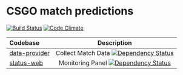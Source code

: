 # CSGO match predictions

[![Build Status](https://travis-ci.com/fleshascs/bet.svg?branch=main)](https://travis-ci.com/fleshascs/bet)
[![Code Climate](https://codeclimate.com/github/fleshascs/bet/badges/gpa.svg)](https://codeclimate.com/github/fleshascs/bet)


| Codebase              |      Description          |
| :-------------------- | :-----------------------: |
| [data-provider](/packages/data-provider) |  Collect Match Data [![Dependency Status](https://david-dm.org/fleshascs/bet.svg?path=packages/data-provider)](https://david-dm.org/fleshascs/bet?path=packages/data-provider)  |
| [status-web](/packages/status-web)  |  Monitoring Panel [![Dependency Status](https://david-dm.org/fleshascs/bet.svg?path=packages/status-web)](https://david-dm.org/fleshascs/bet?path=packages/status-web)     |
